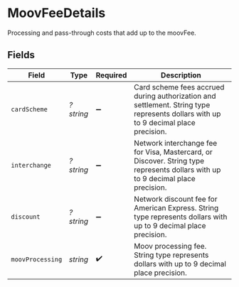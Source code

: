 # MoovFeeDetails

Processing and pass-through costs that add up to the moovFee.


## Fields

| Field                                                                                                                              | Type                                                                                                                               | Required                                                                                                                           | Description                                                                                                                        |
| ---------------------------------------------------------------------------------------------------------------------------------- | ---------------------------------------------------------------------------------------------------------------------------------- | ---------------------------------------------------------------------------------------------------------------------------------- | ---------------------------------------------------------------------------------------------------------------------------------- |
| `cardScheme`                                                                                                                       | *?string*                                                                                                                          | :heavy_minus_sign:                                                                                                                 | Card scheme fees accrued during authorization and settlement. String type represents dollars with up to 9 decimal place precision. |
| `interchange`                                                                                                                      | *?string*                                                                                                                          | :heavy_minus_sign:                                                                                                                 | Network interchange fee for Visa, Mastercard, or Discover. String type represents dollars with up to 9 decimal place precision.    |
| `discount`                                                                                                                         | *?string*                                                                                                                          | :heavy_minus_sign:                                                                                                                 | Network discount fee for American Express. String type represents dollars with up to 9 decimal place precision.                    |
| `moovProcessing`                                                                                                                   | *string*                                                                                                                           | :heavy_check_mark:                                                                                                                 | Moov processing fee. String type represents dollars with up to 9 decimal place precision.                                          |